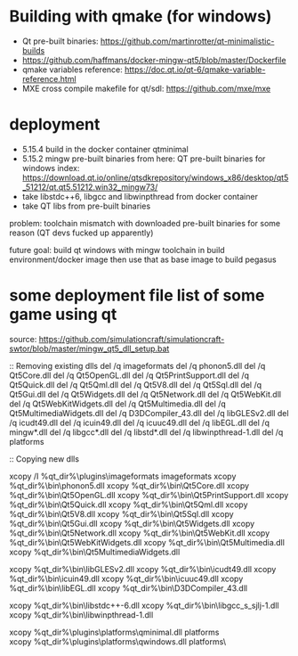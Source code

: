 # Building with qmake (for windows)

* Qt pre-built binaries: https://github.com/martinrotter/qt-minimalistic-builds
* https://github.com/haffmans/docker-mingw-qt5/blob/master/Dockerfile
* qmake variables reference: https://doc.qt.io/qt-6/qmake-variable-reference.html
* MXE cross compile makefile for qt/sdl: https://github.com/mxe/mxe

# deployment

* 5.15.4 build in the docker container qtminimal
* 5.15.2 mingw pre-built binaries from here: QT pre-built binaries for windows index: https://download.qt.io/online/qtsdkrepository/windows_x86/desktop/qt5_51212/qt.qt5.51212.win32_mingw73/
* take libstdc++6, libgcc and libwinpthread from docker container
* take QT libs from pre-built binaries

problem: toolchain mismatch with downloaded pre-built binaries for some reason (QT devs fucked up apparently)

future goal: build qt windows with mingw toolchain in build environment/docker image then use that as base image to build pegasus

# some deployment file list of some game using qt

source: https://github.com/simulationcraft/simulationcraft-swtor/blob/master/mingw_qt5_dll_setup.bat

:: Removing existing dlls
del /q imageformats
del /q phonon5.dll
del /q Qt5Core.dll
del /q Qt5OpenGL.dll
del /q Qt5PrintSupport.dll
del /q Qt5Quick.dll
del /q Qt5Qml.dll
del /q Qt5V8.dll
del /q Qt5Sql.dll
del /q Qt5Gui.dll
del /q Qt5Widgets.dll
del /q Qt5Network.dll
del /q Qt5WebKit.dll
del /q Qt5WebKitWidgets.dll
del /q Qt5Multimedia.dll
del /q Qt5MultimediaWidgets.dll
del /q D3DCompiler_43.dll
del /q libGLESv2.dll
del /q icudt49.dll
del /q icuin49.dll
del /q icuuc49.dll
del /q libEGL.dll
del /q mingw*.dll
del /q libgcc*.dll
del /q libstd*.dll
del /q libwinpthread-1.dll
del /q platforms

:: Copying new dlls

xcopy /I %qt_dir%\plugins\imageformats imageformats
xcopy %qt_dir%\bin\phonon5.dll
xcopy %qt_dir%\bin\Qt5Core.dll
xcopy %qt_dir%\bin\Qt5OpenGL.dll
xcopy %qt_dir%\bin\Qt5PrintSupport.dll
xcopy %qt_dir%\bin\Qt5Quick.dll
xcopy %qt_dir%\bin\Qt5Qml.dll
xcopy %qt_dir%\bin\Qt5V8.dll
xcopy %qt_dir%\bin\Qt5Sql.dll
xcopy %qt_dir%\bin\Qt5Gui.dll
xcopy %qt_dir%\bin\Qt5Widgets.dll
xcopy %qt_dir%\bin\Qt5Network.dll
xcopy %qt_dir%\bin\Qt5WebKit.dll
xcopy %qt_dir%\bin\Qt5WebKitWidgets.dll
xcopy %qt_dir%\bin\Qt5Multimedia.dll
xcopy %qt_dir%\bin\Qt5MultimediaWidgets.dll

xcopy %qt_dir%\bin\libGLESv2.dll
xcopy %qt_dir%\bin\icudt49.dll
xcopy %qt_dir%\bin\icuin49.dll
xcopy %qt_dir%\bin\icuuc49.dll
xcopy %qt_dir%\bin\libEGL.dll
xcopy %qt_dir%\bin\D3DCompiler_43.dll

xcopy %qt_dir%\bin\libstdc++-6.dll
xcopy %qt_dir%\bin\libgcc_s_sjlj-1.dll
xcopy %qt_dir%\bin\libwinpthread-1.dll

xcopy %qt_dir%\plugins\platforms\qminimal.dll platforms\
xcopy %qt_dir%\plugins\platforms\qwindows.dll platforms\